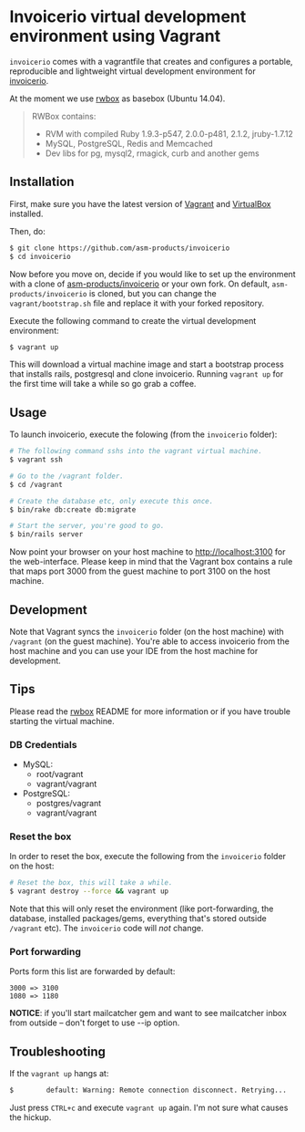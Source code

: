 # Invoicerio virtual development environment using Vagrant
`invoicerio` comes with a vagrantfile that creates and configures a portable, reproducible and lightweight virtual development environment for [invoicerio](https://github.com/asm-products/invoicerio).

At the moment we use [rwbox](https://github.com/le0pard/rwbox) as basebox (Ubuntu 14.04).

>RWBox contains:
> - RVM with compiled Ruby 1.9.3-p547, 2.0.0-p481, 2.1.2, jruby-1.7.12
> - MySQL, PostgreSQL, Redis and Memcached
> - Dev libs for pg, mysql2, rmagick, curb and another gems

## Installation
First, make sure you have the latest version of [Vagrant](http://www.vagrantup.com/downloads.html) and [VirtualBox](https://www.virtualbox.org/wiki/Downloads) installed.

Then, do: 
```bash
$ git clone https://github.com/asm-products/invoicerio
$ cd invoicerio
```

Now before you move on, decide if you would like to set up the environment with a clone of [asm-products/invoicerio](https://github.com/asm-products/invoicerio) or your own fork. On default, `asm-products/invoicerio` is cloned, but you can change the `vagrant/bootstrap.sh` file and replace it with your forked repository.

Execute the following command to create the virtual development environment:

```bash
$ vagrant up
```

This will download a virtual machine image and start a bootstrap process that installs rails, postgresql and clone invoicerio. Running `vagrant up` for the first time will take a while so go grab a coffee.

## Usage
To launch invoicerio, execute the folowing (from the `invoicerio` folder):

```bash
# The following command sshs into the vagrant virtual machine.
$ vagrant ssh

# Go to the /vagrant folder.
$ cd /vagrant

# Create the database etc, only execute this once.
$ bin/rake db:create db:migrate

# Start the server, you're good to go.
$ bin/rails server
```

Now point your browser on your host machine to [http://localhost:3100](http://localhost:3100) for the web-interface. Please keep in mind that the Vagrant box contains a rule that maps port 3000 from the guest machine to port 3100 on the host machine.

## Development
Note that Vagrant syncs the `invoicerio` folder (on the host machine) with `/vagrant` (on the guest machine). You're able to access invoicerio from the host machine and you can use your IDE from the host machine for development.

## Tips
Please read the [rwbox](https://github.com/le0pard/rwbox) README for more information or if you have trouble starting the virtual machine.

### DB Credentials
* MySQL:
  * root/vagrant
  * vagrant/vagrant
* PostgreSQL:
  * postgres/vagrant
  * vagrant/vagrant

### Reset the box
In order to reset the box, execute the following from the `invoicerio` folder on the host:

```bash
# Reset the box, this will take a while.
$ vagrant destroy --force && vagrant up
```

Note that this will only reset the environment (like port-forwarding, the database, installed packages/gems, everything that's stored outside `/vagrant` etc). The `invoicerio` code will _not_ change.

### Port forwarding
Ports form this list are forwarded by default:

```
3000 => 3100
1080 => 1180
```

**NOTICE**: if you'll start mailcatcher gem and want to see mailcatcher inbox from outside – don't forget to use --ip option.

## Troubleshooting
If the `vagrant up` hangs at:

```bash
$        default: Warning: Remote connection disconnect. Retrying...
```

Just press `CTRL+c` and execute `vagrant up` again. I'm not sure what causes the hickup.
